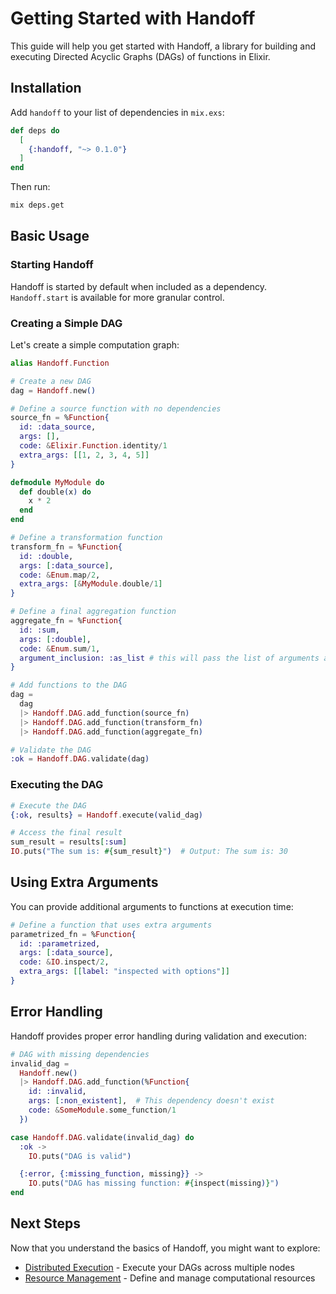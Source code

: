 # Getting Started with Handoff

This guide will help you get started with Handoff, a library for building and executing Directed Acyclic Graphs (DAGs) of functions in Elixir.

## Installation

Add `handoff` to your list of dependencies in `mix.exs`:

```elixir
def deps do
  [
    {:handoff, "~> 0.1.0"}
  ]
end
```

Then run:

```bash
mix deps.get
```

## Basic Usage

### Starting Handoff

Handoff is started by default when included as a dependency. `Handoff.start` is available for more granular control.

### Creating a Simple DAG

Let's create a simple computation graph:

```elixir
alias Handoff.Function

# Create a new DAG
dag = Handoff.new()

# Define a source function with no dependencies
source_fn = %Function{
  id: :data_source,
  args: [],
  code: &Elixir.Function.identity/1
  extra_args: [[1, 2, 3, 4, 5]]
}

defmodule MyModule do
  def double(x) do
    x * 2
  end
end

# Define a transformation function
transform_fn = %Function{
  id: :double,
  args: [:data_source],
  code: &Enum.map/2,
  extra_args: [&MyModule.double/1]
}

# Define a final aggregation function
aggregate_fn = %Function{
  id: :sum,
  args: [:double],
  code: &Enum.sum/1,
  argument_inclusion: :as_list # this will pass the list of arguments as a single list argument
}

# Add functions to the DAG
dag =
  dag
  |> Handoff.DAG.add_function(source_fn)
  |> Handoff.DAG.add_function(transform_fn)
  |> Handoff.DAG.add_function(aggregate_fn)

# Validate the DAG
:ok = Handoff.DAG.validate(dag)
```

### Executing the DAG

```elixir
# Execute the DAG
{:ok, results} = Handoff.execute(valid_dag)

# Access the final result
sum_result = results[:sum]
IO.puts("The sum is: #{sum_result}")  # Output: The sum is: 30
```

## Using Extra Arguments

You can provide additional arguments to functions at execution time:

```elixir
# Define a function that uses extra arguments
parametrized_fn = %Function{
  id: :parametrized,
  args: [:data_source],
  code: &IO.inspect/2,
  extra_args: [[label: "inspected with options"]]
}
```

## Error Handling

Handoff provides proper error handling during validation and execution:

```elixir
# DAG with missing dependencies
invalid_dag =
  Handoff.new()
  |> Handoff.DAG.add_function(%Function{
    id: :invalid,
    args: [:non_existent],  # This dependency doesn't exist
    code: &SomeModule.some_function/1
  })

case Handoff.DAG.validate(invalid_dag) do
  :ok ->
    IO.puts("DAG is valid")

  {:error, {:missing_function, missing}} ->
    IO.puts("DAG has missing function: #{inspect(missing)}")
end
```

## Next Steps

Now that you understand the basics of Handoff, you might want to explore:

- [Distributed Execution](distributed_execution.md) - Execute your DAGs across multiple nodes
- [Resource Management](resource_management.md) - Define and manage computational resources
